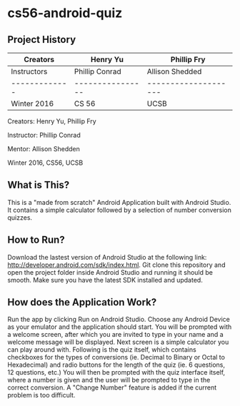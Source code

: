 # cs56-android-quiz

## Project History

| Creators     | Henry Yu       | Phillip Fry        |
| -------------|----------------|--------------------|
| Instructors  | Phillip Conrad | Allison Shedded    |
| -------------|----------------|--------------------|
| Winter 2016  | CS 56          | UCSB               |

Creators: Henry Yu, Phillip Fry

Instructor: Phillip Conrad 

Mentor: Allison Shedden

Winter 2016, CS56, UCSB

## What is This?

This is a "made from scratch" Android Application built with Android Studio. It contains a simple calculator followed by a selection of number conversion quizzes.

## How to Run?

Download the lastest version of Android Studio at the following link: http://developer.android.com/sdk/index.html. Git clone this repository and open the project folder inside Android Studio and running it should be smooth. Make sure you have the latest SDK installed and updated.

## How does the Application Work?

Run the app by clicking Run on Android Studio. Choose any Android Device as your emulator and the application should start. You will be prompted with a welcome screen, after which you are invited to type in your name and a welcome message will be displayed. Next screen is a simple calculator you can play around with. Following is the quiz itself, which contains checkboxes for the types of conversions (ie. Decimal to Binary or Octal to Hexadecimal) and radio buttons for the length of the quiz (ie. 6 questions, 12 questions, etc.) You will then be prompted with the quiz interface itself, where a number is given and the user will be prompted to type in the correct conversion. A "Change Number" feature is added if the current problem is too difficult.

